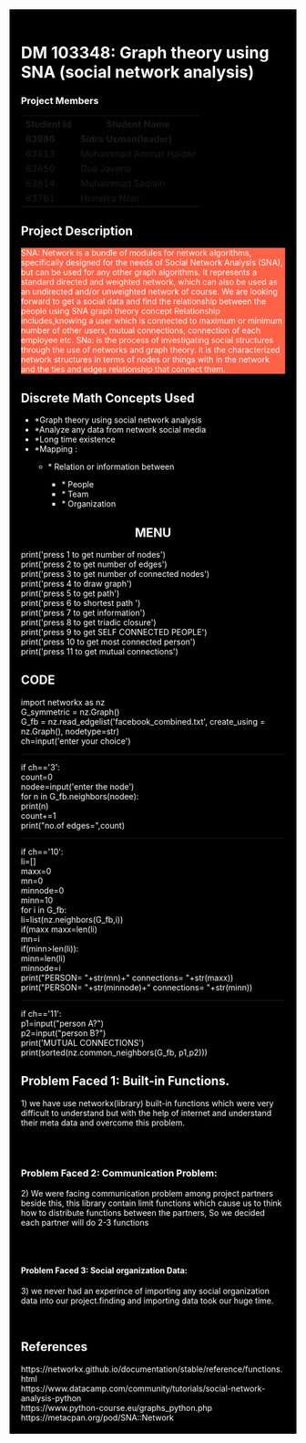 <!DOCTYPE html>
<html>
<head>
</head>
<body>
     <div style="background-color:black;color:white;padding:20px;">
          <h1> DM 103348: Graph theory using SNA (social network analysis) </h1>
     <h3> Project Members </h3>
          <table style="width:100%">
  <tr>
    <th>Student Id</th>
    <th>Student Name</th> 
  </tr>
  <tr>
       <td><b>63986</b></td>
       <td><b>Sidra Usman(leader)</b></td>
  </tr>
  <tr>
    <td>63813</td>
    <td>Muhammad Ammar Haider</td>
  </tr>
  <tr>
    <td>63650</td>
    <td>Dua Javeria</td>
  </tr>
  <tr>
    <td>63814</td>
    <td>Muhammad Saqlain</td>
  </tr>
  <tr>
    <td>63761</td>
    <td>Humaira Noor</td>
  </tr>
            
</table>

<h2> Project Description </h2>
<p style="background-color:Tomato;"> SNA: Network is a bundle of modules for network algorithms, specifically designed for the needs of Social Network Analysis (SNA), but can be used for any other graph algorithms. It represents a standard directed and weighted network, which can also be used as an undirected and/or unweighted network of course.
We are looking forward to get a social data and find the relationship between the people using SNA graph theory concept 
Relationship includes,knowing a user which is connected to maximum or minimum number of other users, mutual connections, connection of each employee etc.
SNa: is the process of investigating social structures through the use of networks and graph theory. it is the characterized network structures in terms of nodes or things with in the network and the ties and edges relationship that connect them.


</p>

<h2>Discrete Math Concepts Used </h2>
<ul>
     <li>*Graph theory using social network analysis</li>
     <li>*Analyze any data from network social media</li>
     <li>*Long time existence</li>
     <li>*Mapping :</li>
     <ul>
          <li> * Relation or information between</li>
          <ul>
               <li>* People</li>
               <li>* Team </li>
               <li>* Organization</li>
          </ul>
     </ul>
</ul>

 <div>
    </p>
     <center><h2>MENU</h2></center>
     <p>
          print('press 1 to get number of nodes')<br>
          print('press 2 to get number of edges')<br>
          print('press 3 to get number of connected nodes')<br>
          print('press 4 to draw graph')<br>
          print('press 5 to get  path')<br>
          print('press 6 to shortest path ')<br>
          print('press 7 to get information')<br>
          print('press 8 to get triadic closure')<br>
          print('press 9 to get SELF CONNECTED PEOPLE')<br>
          print('press 10 to get most connected person')<br>
          print('press 11 to get mutual connections')
     </p>
         
</div>
<h2>CODE</h2>
<div>
     <p>
          import networkx as nz<br>
          G_symmetric = nz.Graph()<br>
          G_fb = nz.read_edgelist('facebook_combined.txt', create_using = nz.Graph(), nodetype=str)<br>
          ch=input('enter your choice')
          <hr>
          if ch=='3':<br>
          count=0<br>
          nodee=input('enter the node')<br>
          for n in G_fb.neighbors(nodee):<br>
            print(n)<br>
            count+=1<br>
          print("no.of edges=",count)
          <hr>
     if ch=='10': <br>
    li=[]<br>
    maxx=0<br>
    mn=0<br>
    minnode=0<br>
    minn=10<br>
    for i in G_fb:<br>
        li=list(nz.neighbors(G_fb,i))<br>
        if(maxx<len(li)):<br>
            maxx=len(li)<br>
            mn=i<br>
        if(minn>len(li)):<br>
            minn=len(li)<br>
            minnode=i<br>
    print("PERSON= "+str(mn)+"  connections= "+str(maxx))<br>
    print("PERSON= "+str(minnode)+"  connections= "+str(minn))
     <hr>
     if ch=='11':<br>
    p1=input("person A?")<br>
    p2=input("person B?")<br>
    print('MUTUAL CONNECTIONS')<br>
    print(sorted(nz.common_neighbors(G_fb, p1,p2)))
   
          
    
 </div>
<h2> Problem Faced 1: Built-in Functions. </h2>
<p>
     1) we have use networkx(library) built-in functions which were very difficult to understand but with the help of internet and understand their meta data and overcome this problem.</p></BR>
<BR>    
<h3> Problem Faced 2: Communication Problem: </h3>
<p>
   2) We were facing communication problem among project partners beside this, this library contain limit functions which cause us to think how to distribute functions between the partners, So we decided each partner will do 2-3 functions</p></BR>

<BR>
<h4> Problem Faced 3:  Social organization Data: </h4>
<p>
     3) we never had an experince of importing any social organization data into our project.finding and importing data took our huge      time.</p> </BR>
<h2> References </h2>
https://networkx.github.io/documentation/stable/reference/functions.html<br>
https://www.datacamp.com/community/tutorials/social-network-analysis-python<br>
https://www.python-course.eu/graphs_python.php<br>
https://metacpan.org/pod/SNA::Network

</div>

</body>
</html>
